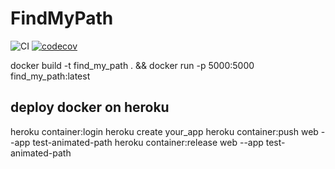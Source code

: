 FindMyPath
====

![CI](https://github.com/amauryval/FindMyPath/workflows/CI/badge.svg?branch=master)
[![codecov](https://codecov.io/gh/amauryval/FindMyPath/branch/master/graph/badge.svg)](https://codecov.io/gh/amauryval/FindMyPath)




docker build -t find_my_path . && docker run -p 5000:5000 find_my_path:latest


## deploy docker on heroku
heroku container:login
heroku create your_app
heroku container:push web --app test-animated-path
heroku container:release web --app test-animated-path